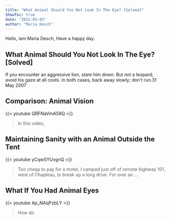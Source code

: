 ```yaml
---
title: "What Animal Should You Not Look In The Eye? [Solved]"
ShowToc: true 
date: "2022-03-03"
author: "Maria Desch" 
---
```


Hello, iam Maria Desch, Have a happy day.
## What Animal Should You Not Look In The Eye? [Solved]
If you encounter an aggressive lion, stare him down. But not a leopard; avoid his gaze at all costs. In both cases, back away slowly; don't run.31 May 2007

## Comparison: Animal Vision
{{< youtube QRFNaVmA59Q >}}
>In this video, 

## Maintaining Sanity with an Animal Outside the Tent
{{< youtube yCqwSYUvgnQ >}}
>Too cheap to pay for a motel, I camped just off of remote highway 101, west of Chapleau, to break up a long drive. For over an ...

## What If You Had Animal Eyes
{{< youtube Ap_NAqPzbLY >}}
>How do 

